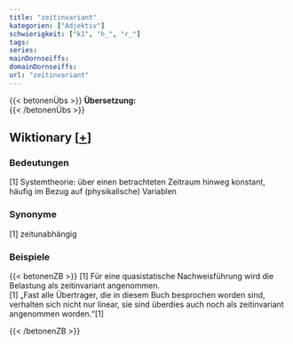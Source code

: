 ```yaml
---
title: "zeitinvariant"
kategorien: ["Adjektiv"]
schwierigkeit: ["k1", "h_", "r_"]
tags:
series:
mainDornseiffs:
domainDornseiffs:
url: "zeitinvariant"
---
```


{{< betonenÜbs >}}
**Übersetzung:**  
{{< /betonenÜbs >}}

## Wiktionary [[+](https://de.wiktionary.org/wiki/zeitinvariant)]

### Bedeutungen
[1] Systemtheorie: über einen betrachteten Zeitraum hinweg konstant, häufig im Bezug auf (physikalische) Variablen  

### Synonyme
[1] zeitunabhängig  

### Beispiele
{{< betonenZB >}}
[1] Für eine quasistatische Nachweisführung wird die Belastung als zeitinvariant angenommen.  
[1] „Fast alle Übertrager, die in diesem Buch besprochen worden sind, verhalten sich nicht nur linear, sie sind überdies auch noch als zeitinvariant angenommen worden.“[1]  

{{< /betonenZB >}}

